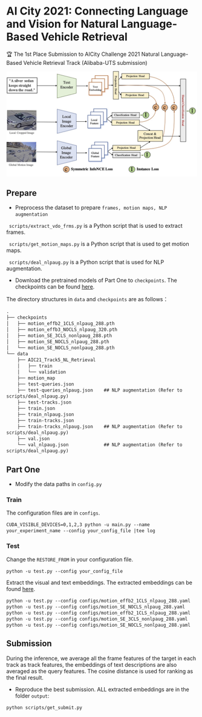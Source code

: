 # AI City 2021: Connecting Language and Vision for Natural Language-Based Vehicle Retrieval
🏆 The 1st Place Submission to AICity Challenge 2021 Natural Language-Based Vehicle Retrieval Track (Alibaba-UTS submission)

![framework](imgs/framework.jpg)


## Prepare
-  Preprocess the dataset to prepare `frames, motion maps, NLP augmentation`

` scripts/extract_vdo_frms.py` is a Python script that is used to extract frames.

` scripts/get_motion_maps.py` is a Python script that is used to get motion maps.

` scripts/deal_nlpaug.py` is a Python script that is used for NLP augmentation.

- Download the pretrained models of Part One to  `checkpoints`. The checkpoints can be found [here](https://drive.google.com/drive/folders/1LAtP_CkNsM9ZDHlcr2PVmrR6f7YI-AQK?usp=sharing).

The directory structures in `data` and `checkpoints` are as follows：
```
.
├── checkpoints
│   ├── motion_effb2_1CLS_nlpaug_288.pth
│   ├── motion_effb3_NOCLS_nlpaug_320.pth
│   ├── motion_SE_3CLS_nonlpaug_288.pth
│   ├── motion_SE_NOCLS_nlpaug_288.pth
│   └── motion_SE_NOCLS_nonlpaug_288.pth
└── data
    ├── AIC21_Track5_NL_Retrieval
    │   ├── train
    │   └── validation
    ├── motion_map 
    ├── test-queries.json
    ├── test-queries_nlpaug.json    ## NLP augmentation (Refer to scripts/deal_nlpaug.py)
    ├── test-tracks.json
    ├── train.json
    ├── train_nlpaug.json
    ├── train-tracks.json
    ├── train-tracks_nlpaug.json    ## NLP augmentation (Refer to scripts/deal_nlpaug.py)
    ├── val.json
    └── val_nlpaug.json             ## NLP augmentation (Refer to scripts/deal_nlpaug.py)

```


## Part One

- Modify the data paths in `config.py`


### Train
The configuration files are in `configs`.

```
CUDA_VISIBLE_DEVICES=0,1,2,3 python -u main.py --name your_experiment_name --config your_config_file |tee log
```

### Test

Change the `RESTORE_FROM` in your configuration file.

```
python -u test.py --config your_config_file
```
Extract the visual and text embeddings. The extracted embeddings can be found [here](https://drive.google.com/drive/folders/1DBVapSsw2glnJi_LxiRaIQXu3CWDfZbe?usp=sharing).
```
python -u test.py --config configs/motion_effb2_1CLS_nlpaug_288.yaml
python -u test.py --config configs/motion_SE_NOCLS_nlpaug_288.yaml
python -u test.py --config configs/motion_effb2_1CLS_nlpaug_288.yaml
python -u test.py --config configs/motion_SE_3CLS_nonlpaug_288.yaml
python -u test.py --config configs/motion_SE_NOCLS_nonlpaug_288.yaml
```

## Submission

During the inference, we average all the frame features of the target in each track as track features, the embeddings of text descriptions are also averaged as the query features. The cosine distance is used for ranking as the final result. 

- Reproduce the best submission. ALL extracted embeddings are in the folder `output`:

```
python scripts/get_submit.py

```
